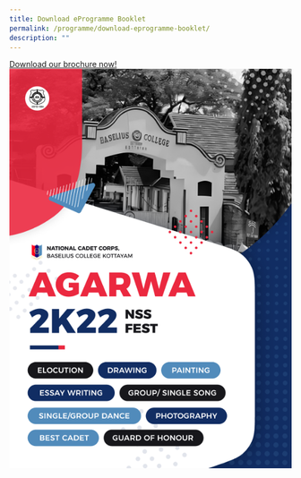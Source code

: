 ```yaml
---
title: Download eProgramme Booklet
permalink: /programme/download-eprogramme-booklet/
description: ""
---
```

[Download our brochure now!](/)
![](/images/Frame%204.png)